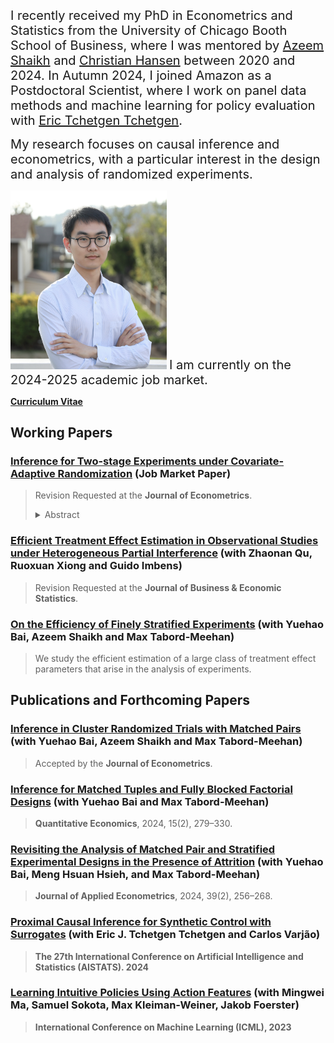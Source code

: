 <span style="font-size:20px;">I recently received my PhD in Econometrics and Statistics from the University of Chicago Booth School of Business, where I was mentored by [Azeem Shaikh](https://home.uchicago.edu/~amshaikh/) and [Christian Hansen](https://voices.uchicago.edu/christianhansen/) between 2020 and 2024. In Autumn 2024, I joined Amazon as a Postdoctoral Scientist, where I work on panel data methods and machine learning for policy evaluation with [Eric Tchetgen Tchetgen](https://statistics.wharton.upenn.edu/profile/ett/).</span>

<span style="font-size:20px;">My research focuses on causal inference and econometrics, with a particular interest in the design and analysis of randomized experiments. </span>

<img src="photo.JPG" width="250" />

<span style="font-size:20px;">
    I am currently on the 2024-2025 academic job market.
</span>

[**Curriculum Vitae**](https://ljz0.github.io/CV.pdf)

## Working Papers

### [Inference for Two-stage Experiments under Covariate-Adaptive Randomization](https://drive.google.com/file/d/14nUgdKqKN1JTs696u-SWvhDxtYQ23UZq/view?usp=sharing) (Job Market Paper)

> Revision Requested at the **Jour­nal of Econo­met­rics**.
> <details>
>  <summary>Abstract</summary>
>  <p>This paper studies inference in two-stage randomized experiments under covariate-adaptive randomization. In the initial stage of this experimental design, clusters (e.g., households, schools, or graph partitions) are stratified and randomly assigned to control or treatment groups based on cluster-level covariates. Subsequently, an independent second-stage design is carried out, wherein units within each treated cluster are further stratified and randomly assigned to either control or treatment groups, based on individual-level covariates. Under the homogeneous partial interference assumption, I establish conditions under which the proposed difference-in-"average of averages" estimators are consistent and asymptotically normal for the corresponding average primary and spillover effects and develop consistent estimators of their asymptotic variances. Combining these results establishes the asymptotic validity of tests based on these estimators. My findings suggest that ignoring covariate information in the design stage can result in efficiency loss, and commonly used inference methods that ignore or improperly use covariate information can lead to either conservative or invalid inference. Then, I apply these results to studying optimal use of covariate information under covariate-adaptive randomization in large samples, and demonstrate that a specific generalized matched-pair design achieves minimum asymptotic variance for each proposed estimator. Finally, I discuss covariate adjustment, which incorporates additional baseline covariates not used for treatment assignment. The practical relevance of the theoretical results is illustrated through a simulation study and an empirical application.</p>
> </details>



### [Efficient Treatment Effect Estimation in Observational Studies under Heterogeneous Partial Interference](https://arxiv.org/pdf/2107.12420.pdf) (with Zhaonan Qu, Ruoxuan Xiong and Guido Imbens)

> Revision Requested at the **Journal of Business & Economic Statistics**.

### [On the Effi­ciency of Finely Strat­i­fied Exper­i­ments](https://arxiv.org/pdf/2307.15181.pdf) (with Yuehao Bai, Azeem Shaikh and Max Tabord-Meehan)

> We study the efficient estimation of a large class of treatment effect parameters that arise in the analysis of experiments.


## Publications and Forthcoming Papers

### [Inference in Cluster Randomized Trials with Matched Pairs](https://arxiv.org/pdf/2211.14903.pdf) (with Yuehao Bai, Azeem Shaikh and Max Tabord-Meehan)

> Accepted by the **Jour­nal of Econo­met­rics**.

### [Inference for Matched Tuples and Fully Blocked Factorial Designs](https://arxiv.org/pdf/2206.04157.pdf) (with Yuehao Bai and Max Tabord-Meehan)

> **Quan­ti­ta­tive Eco­nom­ics**, 2024, 15(2), 279–330.

### [Revisiting the Analysis of Matched Pair and Stratified Experimental Designs in the Presence of Attrition](https://arxiv.org/pdf/2209.11840.pdf) (with Yuehao Bai, Meng Hsuan Hsieh, and Max Tabord-Meehan)

> **Jour­nal of Applied Econo­met­rics**, 2024, 39(2), 256–268.

### [Proximal Causal Inference for Synthetic Control with Surrogates](https://arxiv.org/pdf/2308.09527.pdf) (with Eric J. Tchetgen Tchetgen and Carlos Varjão)

> **The 27th International Conference on Artificial Intelligence and Statistics (AISTATS). 2024**

### [Learning Intuitive Policies Using Action Features](https://arxiv.org/pdf/2201.12658.pdf) (with Mingwei Ma, Samuel Sokota, Max Kleiman-Weiner, Jakob Foerster)

> **International Conference on Machine Learning (ICML), 2023**

